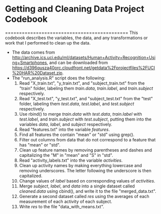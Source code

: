 # Getting and Cleaning Data Project Codebook
============================================
This codebook describes the variables, the data, and any transformations or work that I performed to clean up the data.

* The data comes from http://archive.ics.uci.edu/ml/datasets/Human+Activity+Recognition+Using+Smartphones, and can be downloaded from https://d396qusza40orc.cloudfront.net/getdata%2Fprojectfiles%2FUCI%20HAR%20Dataset.zip.
* The "run_analysis.R" script does the following:
  1. Read "X_train.txt", "y_train.txt", and "subject_train.txt" from  the "train" folder, labeling them _train.data_, _train.label_, and _train.subject_ respectively.
  2. Read "X_test.txt", "y_test.txt", and "subject_test.txt" from the "test" folder, labeling them _test.data_, _test.label_, and _test.subject_ respectively.
  3. Use rbind() to merge _train.data_ with _test.data_, _train.label_ with _test.label_, and _train.subject_ with _test.subject_, putting them into the variables _data_, _label_, and _subject_ respectively.
  4. Read "features.txt" into the variable _features_.
  5. Find all features the contain "mean" or "std" using grep().
  6. Filter out columns from data that do not correspond to a feature that has "mean" or "std".
  7. Clean up feature names by removing parentheses and dashes and capitalizing the "M" in "mean" and "S" in "std".
  8. Read "activity_labels.txt" into the variable _activities_.
  9. Clean up activity names by making everything lowercase and removing underscores. The letter following the underscore is then capitalized.
  10. Change values of _label_ based on corresponding values of _activities_.
  11. Merge _subject_, _label_, and _data_ into a single dataset called _cleaned.data_ using cbind(), and write it to the file "merged_data.txt".
  12. Generate a second dataset called _res_ using the averages of each measurement of each activity of each subject.
  13. Write _res_ to the file "data_with_means.txt".
